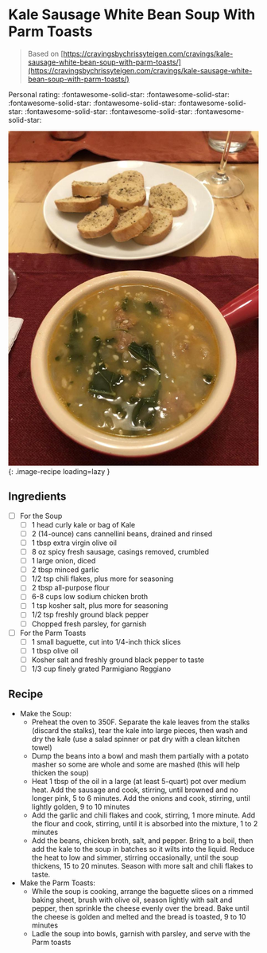 # Kale Sausage White Bean Soup With Parm Toasts

> Based on [https://cravingsbychrissyteigen.com/cravings/kale-sausage-white-bean-soup-with-parm-toasts/](https://cravingsbychrissyteigen.com/cravings/kale-sausage-white-bean-soup-with-parm-toasts/)

<!-- {cts} rating=5; (User can specify rating on scale of 1-5) -->

Personal rating: :fontawesome-solid-star: :fontawesome-solid-star: :fontawesome-solid-star: :fontawesome-solid-star: :fontawesome-solid-star: :fontawesome-solid-star: :fontawesome-solid-star: :fontawesome-solid-star:

<!-- {cte} -->

<!-- {cts} name_image=kale_sausage_white_bean_soup_with_parm_toasts.jpeg; (User can specify image name) -->

![kale_sausage_white_bean_soup_with_parm_toasts.jpeg](./kale_sausage_white_bean_soup_with_parm_toasts.jpeg){: .image-recipe loading=lazy }

<!-- {cte} -->

## Ingredients

- [ ] For the Soup
    - [ ] 1 head curly kale or bag of Kale
    - [ ] 2 (14-ounce) cans cannellini beans, drained and rinsed
    - [ ] 1 tbsp extra virgin olive oil
    - [ ] 8 oz spicy fresh sausage, casings removed, crumbled
    - [ ] 1 large onion, diced
    - [ ] 2 tbsp minced garlic
    - [ ] 1/2 tsp chili flakes, plus more for seasoning
    - [ ] 2 tbsp all-purpose flour
    - [ ] 6-8 cups low sodium chicken broth
    - [ ] 1 tsp kosher salt, plus more for seasoning
    - [ ] 1/2 tsp freshly ground black pepper
    - [ ] Chopped fresh parsley, for garnish
- [ ] For the Parm Toasts
    - [ ] 1 small baguette, cut into 1/4-inch thick slices
    - [ ] 1 tbsp olive oil
    - [ ] Kosher salt and freshly ground black pepper to taste
    - [ ] 1/3 cup finely grated Parmigiano Reggiano

## Recipe

- Make the Soup:
    - Preheat the oven to 350F. Separate the kale leaves from the stalks (discard the stalks), tear the kale into large pieces, then wash and dry the kale (use a salad spinner or pat dry with a clean kitchen towel)
    - Dump the beans into a bowl and mash them partially with a potato masher so some are whole and some are mashed (this will help thicken the soup)
    - Heat 1 tbsp of the oil in a large (at least 5-quart) pot over medium heat. Add the sausage and cook, stirring, until browned and no longer pink, 5 to 6 minutes. Add the onions and cook, stirring, until lightly golden, 9 to 10 minutes
    - Add the garlic and chili flakes and cook, stirring, 1 more minute. Add the flour and cook, stirring, until it is absorbed into the mixture, 1 to 2 minutes
    - Add the beans, chicken broth, salt, and pepper. Bring to a boil, then add the kale to the soup in batches so it wilts into the liquid. Reduce the heat to low and simmer, stirring occasionally, until the soup thickens, 15 to 20 minutes. Season with more salt and chili flakes to taste.
- Make the Parm Toasts:
    - While the soup is cooking, arrange the baguette slices on a rimmed baking sheet, brush with olive oil, season lightly with salt and pepper, then sprinkle the cheese evenly over the bread. Bake until the cheese is golden and melted and the bread is toasted, 9 to 10 minutes
    - Ladle the soup into bowls, garnish with parsley, and serve with the Parm toasts
